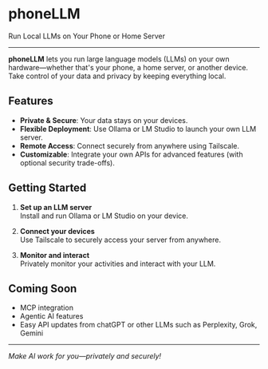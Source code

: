 # phoneLLM

Run Local LLMs on Your Phone or Home Server

---

**phoneLLM** lets you run large language models (LLMs) on your own hardware—whether that's your phone, a home server, or another device. Take control of your data and privacy by keeping everything local.

## Features

- **Private & Secure**: Your data stays on your devices.
- **Flexible Deployment**: Use Ollama or LM Studio to launch your own LLM server.
- **Remote Access**: Connect securely from anywhere using Tailscale.
- **Customizable**: Integrate your own APIs for advanced features (with optional security trade-offs).

## Getting Started

1. **Set up an LLM server**  
    Install and run Ollama or LM Studio on your device.

2. **Connect your devices**  
    Use Tailscale to securely access your server from anywhere.

3. **Monitor and interact**  
    Privately monitor your activities and interact with your LLM.

## Coming Soon

- MCP integration
- Agentic AI features
- Easy API updates from chatGPT or other LLMs such as Perplexity, Grok, Gemini

---

*Make AI work for you—privately and securely!*
